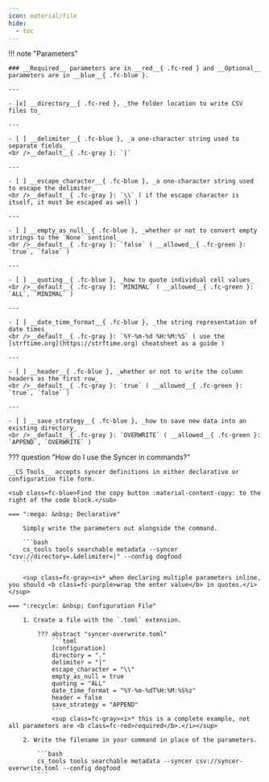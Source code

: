 ```yaml
---
icon: material/file
hide:
  - toc
---
```


!!! note "Parameters"

    ### __Required__ parameters are in __red__{ .fc-red } and __Optional__ parameters are in __blue__{ .fc-blue }.
    
    ---

    - [x] __directory__{ .fc-red }, _the folder location to write CSV files to_

    ---

    - [ ] __delimiter__{ .fc-blue }, _a one-character string used to separate fields_
    <br />__default__{ .fc-gray }: `|`
 
    ---

    - [ ] __escape_character__{ .fc-blue }, _a one-character string used to escape the delimiter_
    <br />__default__{ .fc-gray }: `\\` ( if the escape character is itself, it must be escaped as well )

    ---

    - [ ] __empty_as_null__{ .fc-blue }, _whether or not to convert empty strings to the `None` sentinel_
    <br />__default__{ .fc-gray }: `false` ( __allowed__{ .fc-green }: `true`, `false` )
    
    ---

    - [ ] __quoting__{ .fc-blue }, _how to quote individual cell values_
    <br />__default__{ .fc-gray }: `MINIMAL` ( __allowed__{ .fc-green }: `ALL`, `MINIMAL` )
    
    ---

    - [ ] __date_time_format__{ .fc-blue }, _the string representation of date times_
    <br />__default__{ .fc-gray }: `%Y-%m-%d %H:%M:%S` ( use the [strftime.org](https://strftime.org) cheatsheet as a guide )
    
    ---

    - [ ] __header__{ .fc-blue }, _whether or not to write the column headers as the first row_
    <br />__default__{ .fc-gray }: `true` ( __allowed__{ .fc-green }: `true`, `false` )
    
    ---

    - [ ] __save_strategy__{ .fc-blue }, _how to save new data into an existing directory_
    <br />__default__{ .fc-gray }: `OVERWRITE` ( __allowed__{ .fc-green }: `APPEND`, `OVERWRITE` )


??? question "How do I use the Syncer in commands?"

    __CS Tools__ accepts syncer definitions in either declarative or configuration file form.

    <sub class=fc-blue>Find the copy button :material-content-copy: to the right of the code block.</sub>

    === ":mega: &nbsp; Declarative"

        Simply write the parameters out alongside the command.

        ```bash
        cs_tools tools searchable metadata --syncer "csv://directory=.&delimiter=|" --config dogfood
        ```

        <sup class=fc-gray><i>* when declaring multiple parameters inline, you should <b class=fc-purple>wrap the enter value</b> in quotes.</i></sup>

    === ":recycle: &nbsp; Configuration File"

        1. Create a file with the `.toml` extension.

            ??? abstract "syncer-overwrite.toml"
                ```toml
                [configuration]
                directory = "."
                delimiter = "|"
                escape_character = "\\"
                empty_as_null = true
                quoting = "ALL"
                date_time_format = "%Y-%m-%dT%H:%M:%S%z"
                header = false
                save_strategy = "APPEND"
                ```
                <sup class=fc-gray><i>* this is a complete example, not all parameters are <b class=fc-red>required</b>.</i></sup>

        2. Write the filename in your command in place of the parameters.

            ```bash
            cs_tools tools searchable metadata --syncer csv://syncer-overwrite.toml --config dogfood
            ```